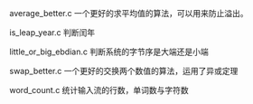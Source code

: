 average_better.c
一个更好的求平均值的算法，可以用来防止溢出。

is_leap_year.c
判断闰年

little_or_big_ebdian.c
判断系统的字节序是大端还是小端

swap_better.c
一个更好的交换两个数值的算法，运用了异或定理

word_count.c
统计输入流的行数，单词数与字符数
